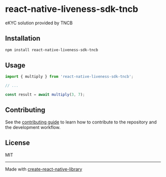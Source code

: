# react-native-liveness-sdk-tncb

eKYC solution provided by TNCB

## Installation

```sh
npm install react-native-liveness-sdk-tncb
```

## Usage


```js
import { multiply } from 'react-native-liveness-sdk-tncb';

// ...

const result = await multiply(3, 7);
```


## Contributing

See the [contributing guide](CONTRIBUTING.md) to learn how to contribute to the repository and the development workflow.

## License

MIT

---

Made with [create-react-native-library](https://github.com/callstack/react-native-builder-bob)
